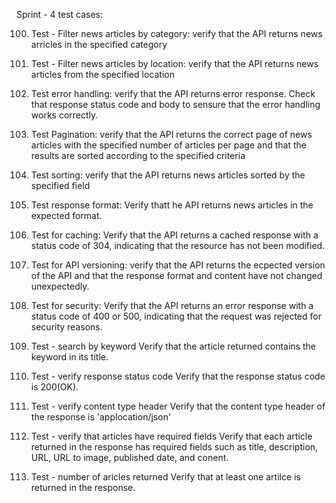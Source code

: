 
Sprint - 4 test cases:

100.    Test - Filter news articles by category:
            verify that the API returns news arricles in the specified category

101.    Test - Filter news articles by location:
            verify that the API returns news articles from the specified location
    
102.    Test error handling:
            verify that the API returns error response.
                Check that response status code and body to sensure that the error handling works                 correctly.
        
103.    Test Pagination:
            verify that the API returns the correct page of news articles with the specified               number of articles per page and that the results are sorted according to the                   specified criteria
    
104.    Test sorting:
            verify that the API returns news articles sorted by the specified field
    
105.    Test response format:
             Verify thatt he API returns news articles in the expected format.
             
106.    Test for caching:
            Verify that the API returns a cached response with a status code of 304,                       indicating that the resource has not been modified.
            
107.    Test for API versioning:
            verify that the API returns the ecpected version of the API and that the response             format and content have not changed unexpectedly.

108.    Test for security:
            Verify that the API returns an error response with a status code of 400 or 500,               indicating that the request was rejected for security reasons.
            
109.    Test - search by keyword
            Verify that the article returned contains the keyword in its title.
            
110.    Test - verify response status code
            Verify that the response status code is 200(OK).

110.    Test - verify content type header
            Verify that the content type header of the response is 'applocation/json'

111.    Test - verify that articles have required fields
            Verify that each article returned in the response has required fields such as                 title, description, URL, URL to image, published date, and conent.

112.    Test - number of aricles returned
            Verify that at least one artilce is returned in the response.
        
